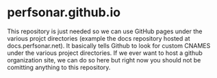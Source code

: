 # perfsonar.github.io

This repository is just needed so we can use GitHub pages under the various projct directories (example the docs repository hosted at docs.perfsonar.net). It basically tells Github to look for custom CNAMES under the various project directories. If we ever want to host a github organization site, we can do so here but right now you should not be comitting anything to this repository.  
